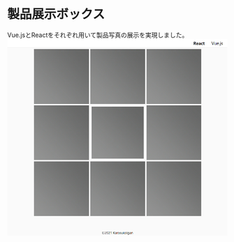 # 製品展示ボックス
Vue.jsとReactをそれぞれ用いて製品写真の展示を実現しました。  
<img src="https://github.com/Karasukaigan/product-display-box/blob/main/screenshot/react.png" alt="react" style="width: 700px">
 


